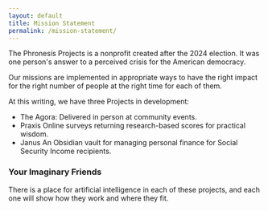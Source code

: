 ```yaml
---
layout: default
title: Mission Statement
permalink: /mission-statement/
---
```



The Phronesis Projects is a nonprofit created after the 2024 election. It was one person's answer to a perceived crisis for the American democracy.

Our missions are implemented in appropriate ways to have the right impact for the right number of people at the right time for each of them.

At this writing, we have three Projects in development:
- The Agora:
	Delivered in person at community events.
- Praxis
	  Online surveys returning research-based scores for practical wisdom.
- Janus
	  An Obsidian vault for managing personal finance for Social Security Income recipients.


<h3>Your Imaginary Friends</h3>

There is a place for artificial intelligence in each of these projects, and each one will show how they work and where they fit.
